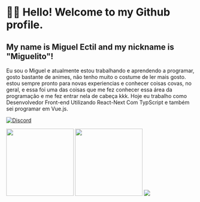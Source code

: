 # 🤙🏿 Hello! Welcome to my Github profile.
## My name is Miguel Ectil and my nickname is "Miguelito"!

Eu sou o Miguel e atualmente estou trabalhando e aprendendo a programar, gosto bastante de animes, não tenho muito o costume de ler mais gosto. estou sempre pronto para novas experiencias e conhecer coisas covas, no geral, e essa foi uma das coisas que me fez conhecer essa área da programação e me fez entrar nela de cabeça kkk. Hoje eu trabalho como Desenvolvedor Front-end Utilizando React-Next Com TypScript e também sei programar em Vue.js.

[![Discord](https://img.shields.io/badge/Discord-7289DA?style=for-the-badge&logo=discord&logoColor=white)](https://discord.gg/n9KBKHPA3H)


 <img height="180em" src="https://github-readme-stats.vercel.app/api?username=andressansantos&show_icons=true&theme=tokyonight"/>
 <img height="180em" src="https://github-readme-stats.vercel.app/api/top-langs/?username=andressansantos&layout=compact&theme=tokyonight"/>

<link rel="stylesheet" href="https://cdn.jsdelivr.net/gh/devicons/devicon@v2.15.1/devicon.min.css">
<link rel="stylesheet" href="https://cdn.jsdelivr.net/gh/devicons/devicon@v2.15.1/devicon.min.css">
<link rel="stylesheet" href="https://cdn.jsdelivr.net/gh/devicons/devicon@v2.15.1/devicon.min.css">
<link rel="stylesheet" href="https://cdn.jsdelivr.net/gh/devicons/devicon@v2.15.1/devicon.min.css">
<link rel="stylesheet" href="https://cdn.jsdelivr.net/gh/devicons/devicon@v2.15.1/devicon.min.css">
<i class="devicon-materialui-plain colored"></i>
<img src="https://cdn.jsdelivr.net/gh/devicons/devicon/icons/python/python-original.svg" />
